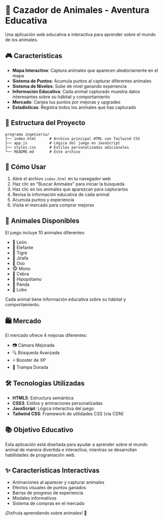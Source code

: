 # 🦁 Cazador de Animales - Aventura Educativa

Una aplicación web educativa e interactiva para aprender sobre el mundo de los animales.

## 🎮 Características

- **Mapa Interactivo**: Captura animales que aparecen aleatoriamente en el mapa
- **Sistema de Puntos**: Acumula puntos al capturar diferentes animales
- **Sistema de Niveles**: Sube de nivel ganando experiencia
- **Información Educativa**: Cada animal capturado muestra datos interesantes sobre su hábitat y comportamiento
- **Mercado**: Canjea tus puntos por mejoras y upgrades
- **Estadísticas**: Registra todos los animales que has capturado

## 📁 Estructura del Proyecto

```
programa ingenieria/
├── index.html      # Archivo principal HTML con Tailwind CSS
├── app.js          # Lógica del juego en JavaScript
├── styles.css      # Estilos personalizados adicionales
└── README.md       # Este archivo
```

## 🚀 Cómo Usar

1. Abre el archivo `index.html` en tu navegador web
2. Haz clic en "Buscar Animales" para iniciar la búsqueda
3. Haz clic en los animales que aparezcan para capturarlos
4. Revisa la información educativa de cada animal
5. Acumula puntos y experiencia
6. Visita el mercado para comprar mejoras

## 🐾 Animales Disponibles

El juego incluye 10 animales diferentes:
- 🦁 León
- 🐘 Elefante
- 🐅 Tigre
- 🦒 Jirafa
- 🐻 Oso
- 🐵 Mono
- 🦓 Cebra
- 🦛 Hipopótamo
- 🐼 Panda
- 🐺 Lobo

Cada animal tiene información educativa sobre su hábitat y comportamiento.

## 🛍️ Mercado

El mercado ofrece 4 mejoras diferentes:
- 📷 Cámara Mejorada
- 🔍 Búsqueda Avanzada
- ⚡ Booster de XP
- 🎯 Trampa Dorada

## 🛠️ Tecnologías Utilizadas

- **HTML5**: Estructura semántica
- **CSS3**: Estilos y animaciones personalizadas
- **JavaScript**: Lógica interactiva del juego
- **Tailwind CSS**: Framework de utilidades CSS (via CDN)

## 📚 Objetivo Educativo

Esta aplicación está diseñada para ayudar a aprender sobre el mundo animal de manera divertida e interactiva, mientras se desarrollan habilidades de programación web.

## ✨ Características Interactivas

- Animaciones al aparecer y capturar animales
- Efectos visuales de puntos ganados
- Barras de progreso de experiencia
- Modales informativos
- Sistema de compras en el mercado

¡Disfruta aprendiendo sobre animales! 🎉
